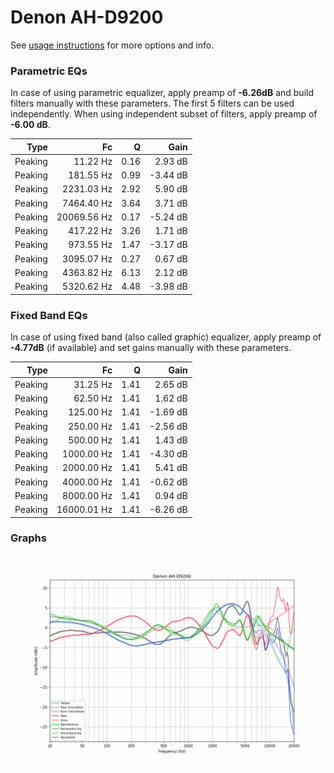 # Denon AH-D9200
See [usage instructions](https://github.com/jaakkopasanen/AutoEq#usage) for more options and info.

### Parametric EQs
In case of using parametric equalizer, apply preamp of **-6.26dB** and build filters manually
with these parameters. The first 5 filters can be used independently.
When using independent subset of filters, apply preamp of **-6.00 dB**.

| Type    | Fc          |    Q | Gain     |
|--------:|------------:|-----:|---------:|
| Peaking | 11.22 Hz    | 0.16 | 2.93 dB  |
| Peaking | 181.55 Hz   | 0.99 | -3.44 dB |
| Peaking | 2231.03 Hz  | 2.92 | 5.90 dB  |
| Peaking | 7464.40 Hz  | 3.64 | 3.71 dB  |
| Peaking | 20069.56 Hz | 0.17 | -5.24 dB |
| Peaking | 417.22 Hz   | 3.26 | 1.71 dB  |
| Peaking | 973.55 Hz   | 1.47 | -3.17 dB |
| Peaking | 3095.07 Hz  | 0.27 | 0.67 dB  |
| Peaking | 4363.82 Hz  | 6.13 | 2.12 dB  |
| Peaking | 5320.62 Hz  | 4.48 | -3.98 dB |

### Fixed Band EQs
In case of using fixed band (also called graphic) equalizer, apply preamp of **-4.77dB**
(if available) and set gains manually with these parameters.

| Type    | Fc          |    Q | Gain     |
|--------:|------------:|-----:|---------:|
| Peaking | 31.25 Hz    | 1.41 | 2.65 dB  |
| Peaking | 62.50 Hz    | 1.41 | 1.62 dB  |
| Peaking | 125.00 Hz   | 1.41 | -1.69 dB |
| Peaking | 250.00 Hz   | 1.41 | -2.56 dB |
| Peaking | 500.00 Hz   | 1.41 | 1.43 dB  |
| Peaking | 1000.00 Hz  | 1.41 | -4.30 dB |
| Peaking | 2000.00 Hz  | 1.41 | 5.41 dB  |
| Peaking | 4000.00 Hz  | 1.41 | -0.62 dB |
| Peaking | 8000.00 Hz  | 1.41 | 0.94 dB  |
| Peaking | 16000.01 Hz | 1.41 | -6.26 dB |

### Graphs
![](./Denon%20AH-D9200.png)